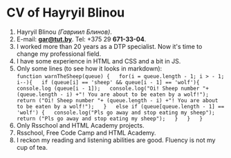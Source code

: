# CV of Hayryil Blinou  
1. Hayryil Blinou *(Гавриил Блинов)*.  
2. E-mail: **gar@tut.by**. Tel: +375 29 **671-33-04**.  
3. I worked more than 20 years as a DTP specialist. Now it's time to change my professional field.  
4. I have some experience in HTML and CSS and a bit in JS.  
5. Only some lines (to see how it looks in markdown):  
        `function warnTheSheep(queue) {  
          for(i = queue.length - 1; i > - 1; i--){  
            if (queue[i] == 'sheep' && queue[i - 1] == 'wolf'){   
              console.log (queue[i - 1]);  
              console.log("Oi! Sheep number "+ (queue.length - i) +"! You are about to be eaten by a wolf!");  
              return ("Oi! Sheep number "+ (queue.length - i) +"! You are about to be eaten by a wolf!");  
                 }  
            else if (queue[queue.length - 1] == 'wolf') {  
              console.log("Pls go away and stop eating my sheep");  
              return ("Pls go away and stop eating my sheep");  
              }  
          }  
        }`  
7. Only Rsschool and HTML Academy projects.  
8. Rsschool, Free Code Camp and HTML Academy.     
9. I reckon my reading and listening abilities are good. Fluency is not my cup of tea.  
